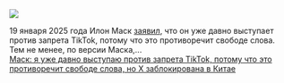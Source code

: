 <!--2025-01-19 14:22:36-->
<div class="yb">
  <div class="rss smaller1 habr"><img src="https://habrastorage.org/getpro/habr/upload_files/383/318/1de/3833181de3522812e0bb9a4c976b0217.jpg" /><p>19 января 2025 года Илон Маск <a href="https://x.com/elonmusk/status/1880975630646612254" rel="noopener noreferrer nofollow">заявил</a>, что он уже давно выступает против запрета TikTok, потому что это противоречит свободе слова. Тем не менее, по версии Маска,... <br><a class="light" href="https://habr.com/ru/news/874762/?utm_source=habrahabr&utm_medium=rss&utm_campaign=874762">Маск: я уже давно выступаю против запрета TikTok, потому что это противоречит свободе слова, но X заблокирована в Китае</a></div>
</div>

